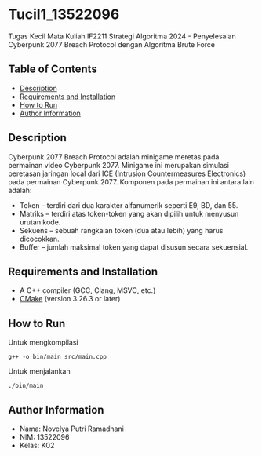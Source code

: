 # Tucil1_13522096
Tugas Kecil Mata Kuliah IF2211 Strategi Algoritma 2024 - Penyelesaian Cyberpunk 2077 Breach Protocol dengan Algoritma Brute Force

## Table of Contents
- [Description](#description)
- [Requirements and Installation](#requirements-and-installation)
- [How to Run](#how-to-run)
- [Author Information](#author-information)

## Description
Cyberpunk 2077 Breach Protocol adalah minigame meretas pada permainan video Cyberpunk 2077. Minigame ini merupakan simulasi peretasan jaringan local dari ICE (Intrusion Countermeasures Electronics) pada permainan Cyberpunk 2077. Komponen pada permainan ini antara lain adalah:
- Token – terdiri dari dua karakter alfanumerik seperti E9, BD, dan 55.
- Matriks – terdiri atas token-token yang akan dipilih untuk menyusun urutan kode.
- Sekuens – sebuah rangkaian token (dua atau lebih) yang harus dicocokkan.
- Buffer – jumlah maksimal token yang dapat disusun secara sekuensial.

## Requirements and Installation

- A C++ compiler (GCC, Clang, MSVC, etc.)
- [CMake](https://cmake.org/download/) (version 3.26.3 or later)

## How to Run
Untuk mengkompilasi
```
g++ -o bin/main src/main.cpp
```
Untuk menjalankan
```
./bin/main
```

## Author Information
- Nama: Novelya Putri Ramadhani
- NIM: 13522096
- Kelas: K02